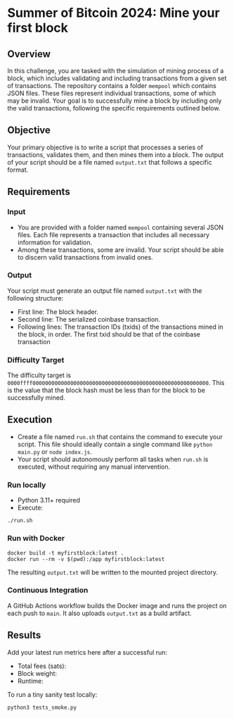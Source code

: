 
# Summer of Bitcoin 2024: Mine your first block

## Overview
In this challenge, you are tasked with the simulation of mining process of a block, which includes validating and including transactions from a given set of transactions.
The repository contains a folder `mempool` which contains JSON files. 
These files represent individual transactions, some of which may be invalid. Your goal is to successfully mine a block by including only the valid transactions, following the specific requirements outlined below.

## Objective
Your primary objective is to write a script that processes a series of transactions, validates them, and then mines them into a block. The output of your script should be a file named `output.txt` that follows a specific format.

## Requirements
### Input
- You are provided with a folder named `mempool` containing several JSON files. Each file represents a transaction that includes all necessary information for validation.
- Among these transactions, some are invalid. Your script should be able to discern valid transactions from invalid ones.

### Output
Your script must generate an output file named `output.txt` with the following structure:
- First line: The block header.
- Second line: The serialized coinbase transaction.
- Following lines: The transaction IDs (txids) of the transactions mined in the block, in order. The first txid should be that of the coinbase transaction

### Difficulty Target
The difficulty target is `0000ffff00000000000000000000000000000000000000000000000000000000`. This is the value that the block hash must be less than for the block to be successfully mined.

## Execution
- Create a file named `run.sh` that contains the command to execute your script. This file should ideally contain a single command like `python main.py` or `node index.js`.
- Your script should autonomously perform all tasks when `run.sh` is executed, without requiring any manual intervention.

### Run locally

- Python 3.11+ required
- Execute:

```
./run.sh
```

### Run with Docker

```
docker build -t myfirstblock:latest .
docker run --rm -v $(pwd):/app myfirstblock:latest
```

The resulting `output.txt` will be written to the mounted project directory.

### Continuous Integration

A GitHub Actions workflow builds the Docker image and runs the project on each push to `main`. It also uploads `output.txt` as a build artifact.

## Results

Add your latest run metrics here after a successful run:

- Total fees (sats): <fill>
- Block weight: <fill>
- Runtime: <fill>

To run a tiny sanity test locally:

```
python3 tests_smoke.py
```

